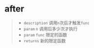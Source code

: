# after

> - `description` 调用`n`次后才触发`func`
> - `param` `n` 调用后多少次才执行
> - `param` `func` 限定的函数
> - `returns` 新的限定函数
